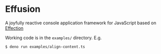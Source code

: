 # Effusion

A joyfully reactive console application framework for JavaScript based on
[Effection][effection]

Working code is in the `examples/` directory. E.g.

```
$ deno run examples/align-content.ts
```

[effection]: https://frontside.com/effection
